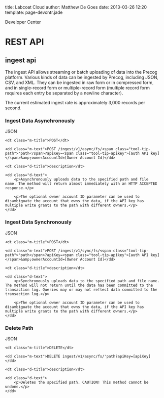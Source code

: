 title: Labcoat Cloud
author: Matthew De Goes
date: 2013-03-26 12:20
template: page-devcntr.jade

<span class="page-title">Developer Center</span>
<h1>REST API</h1>
<h2>ingest api</h2>
<p>The ingest API allows streaming or batch uploading of data into the Precog platform. Various kinds of data can be ingested by Precog, including JSON, CSV, and XML. They can be ingested in raw form or in compressed form, and in single-record form or multiple-record form (multiple record form requires each entry be separated by a newline character).</p>
<p>The current estimated ingest rate is approximately 3,000 records per second.</p>
<h3 id="ingest-data-async-api">Ingest Data Asynchronously</h3>
<dl class="api-call-json">
    <dt class="button-json">JSON</dt>

    <dt class="m-title">POST</dt>

    <dd class="m-text">POST /ingest/v1/async/fs/<span class="tool-tip-path">'path</span>?apiKey=<span class="tool-tip-apikey">[auth API key]</span>&amp;ownerAccountId=[Owner Account Id]</dd>

    <dt class="d-title">description</dt>

    <dd class="d-text">
        <p>Asynchronously uploads data to the specified path and file name. The method will return almost immediately with an HTTP ACCEPTED response.</p>

        <p>The optional owner account ID parameter can be used to disambiguate the account that owns the data, if the API key has multiple write grants to the path with different owners.</p>
    </dd>
</dl>

<h3>Ingest Data Synchronously</h3>

<dl class="api-call-json">
    <dt class="button-json">JSON</dt>

    <dt class="m-title">POST</dt>

    <dd class="m-text">POST /ingest/v1/sync/fs/<span class="tool-tip-path">'path</span>?apiKey=<span class="tool-tip-apikey">[auth API key]</span>&amp;ownerAccountId=[Owner Account Id]</dd>

    <dt class="d-title">description</dt>

    <dd class="d-text">
        <p>Synchronously uploads data to the specified path and file name. The method will not return until the data has been committed to the transaction log. Queries may or may not reflect data committed to the transaction log.</p>

        <p>The optional owner account ID parameter can be used to disambiguate the account that owns the data, if the API key has multiple write grants to the path with different owners.</p>
    </dd>
</dl>

<h3>Delete Path</h3>

<dl class="api-call-json">
    <dt class="button-json">JSON</dt>

    <dt class="m-title">DELETE</dt>

    <dd class="m-text">DELETE ingest/v1/async/fs/'path?apiKey=[apiKey]</dd>

    <dt class="d-title">description</dt>

    <dd class="d-text">
        <p>Deletes the specified path. CAUTION! This method cannot be undone.</p>
    </dd>
</dl>